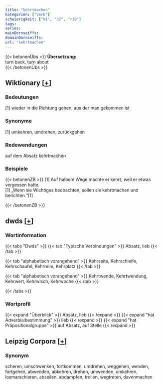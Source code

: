 ```yaml
---
title: "kehrtmachen"
kategorien: ["Verb"]
schwierigkeit: ["k1", "h2", "r19"]
tags:
series:
mainDornseiffs:
domainDornseiffs:
url: "kehrtmachen"
---
```


{{< betonenÜbs >}}
**Übersetzung:**  
turn back, turn  about  
{{< /betonenÜbs >}}

## Wiktionary [[+](https://de.wiktionary.org/wiki/kehrtmachen)]

### Bedeutungen
[1] wieder in die Richtung gehen, aus der man gekommen ist  

### Synonyme
[1] umkehren, umdrehen, zurückgehen  

### Redewendungen
auf dem Absatz kehrtmachen  

### Beispiele
{{< betonenZB >}}
[1] Auf halbem Wege machte er kehrt, weil er etwas vergessen hatte.  
[1] „Wenn sie Wichtiges beobachten, sollen sie kehrtmachen und berichten.“[1]  

{{< /betonenZB >}}


## dwds [[+](https://www.dwds.de/wb/kehrtmachen)]

### Wortinformation
{{< tabs "Dwds" >}}
{{< tab "Typische Verbindungen" >}}
Absatz, lieb
{{< /tab >}}

{{< tab "alphabetisch vorangehend" >}}
Kehrseite, Kehrschleife, Kehrschaufel, Kehrreim, Kehrplatz
{{< /tab >}}

{{< tab "alphabetisch vorangehend" >}}
Kehrtwende, Kehrtwendung, Kehrwert, Kehrwisch, Kehrwoche
{{< /tab >}}

{{< /tabs >}}

### Wortprofil
{{< expand "Überblick" >}} Absatz, lieb {{< /expand >}}
{{< expand "hat Adverbialbestimmung" >}} lieb {{< /expand >}}
{{< expand "hat Präpositionalgruppe" >}} auf Absatz, auf Stelle {{< /expand >}}

## Leipzig Corpora [[+](https://corpora.uni-leipzig.de/en/res?word=kehrtmachen&corpusId=deu_newscrawl-public_2018)]


### Synonym
scheren, umschwenken, fortkommen, umdrehen, weggehen, wenden, fortgehen, abwenden, abkehren, drehen, umwenden, umkehren, losmarschieren, abseilen, abdampfen, trollen, wegtreten, davonmachen

